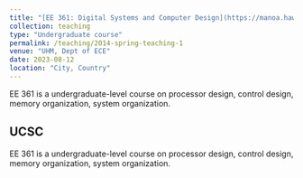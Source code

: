 ```yaml
---
title: "[EE 361: Digital Systems and Computer Design](https://manoa.hawaii.edu/catalog/courses/ee-361-digital-systems-and-computer-design-3/)"
collection: teaching
type: "Undergraduate course"
permalink: /teaching/2014-spring-teaching-1
venue: "UHM, Dept of ECE"
date: 2023-08-12
location: "City, Country"
---
```


EE 361 is a undergraduate-level course on processor design, control design, memory organization, system organization.

UCSC
---

EE 361 is a undergraduate-level course on processor design, control design, memory organization, system organization.

